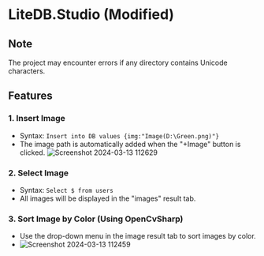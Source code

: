 # LiteDB.Studio (Modified)

## Note

The project may encounter errors if any directory contains Unicode characters.

## Features

### 1. Insert Image

   - Syntax: `Insert into DB values {img:"Image(D:\Green.png)"}`
   - The image path is automatically added when the "+Image" button is clicked.
![Screenshot 2024-03-13 112629](https://github.com/tanthcstt/mod-lite-db/assets/127326550/208f0e61-1aaf-4191-aefb-d7bbb6fe9b4e)

### 2. Select Image

   - Syntax: `Select $ from users`
   - All images will be displayed in the "images" result tab.  


### 3. Sort Image by Color (Using OpenCvSharp)

   - Use the drop-down menu in the image result tab to sort images by color.
 - ![Screenshot 2024-03-13 112459](https://github.com/tanthcstt/mod-lite-db/assets/127326550/7e7ae1a6-a67c-4649-91f9-23ab42ec7a96)
